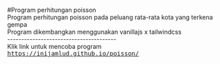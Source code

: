 #Program perhitungan poisson
<br> Program perhitungan poisson pada peluang rata-rata kota yang terkena gempa
<br> Program dikembangkan menggunakan vanillajs x tailwindcss
<br> ---------------------------------------
<br> Klik link untuk mencoba program <kbd>https://inijamlud.github.io/poisson/</kbd>